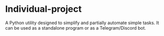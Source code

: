 # Individual-project
A Python utility designed to simplify and partially automate simple tasks. It can be used as a standalone program or as a Telegram/Discord bot.

